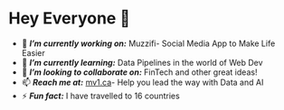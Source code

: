 # Hey Everyone 👋
 - 🔭 ***I’m currently working on:*** Muzzifi- Social Media App to Make Life Easier
 - 🌱 ***I’m currently learning:*** Data Pipelines in the world of Web Dev 
 - 👯 ***I’m looking to collaborate on:*** FinTech and other great ideas!
 - 📫 ***Reach me at:*** [mv1.ca](https://www.mv1.ca/)- Help you lead the way with Data and AI
 - ⚡ ***Fun fact:*** I have travelled to 16 countries
 
